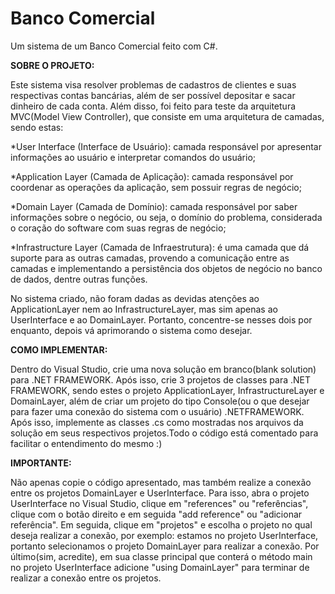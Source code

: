 # Banco Comercial
 Um sistema de um Banco Comercial feito com C#.
 

 **SOBRE O PROJETO:**

 Este sistema visa resolver problemas de cadastros de clientes e suas respectivas contas bancárias, além de ser possível depositar e sacar dinheiro de cada conta. Além disso, foi feito para teste da arquitetura MVC(Model View Controller), que consiste em uma arquitetura de camadas, sendo estas: 

 *User Interface (Interface de Usuário): camada responsável por apresentar informações ao usuário e interpretar comandos do usuário;

 *Application Layer (Camada de Aplicação): camada responsável por coordenar as operações da aplicação, sem possuir regras de negócio;

 *Domain Layer (Camada de Domínio): camada responsável por saber informações sobre o negócio, ou seja, o domínio do problema, considerada o coração do software com suas regras de negócio;

 *Infrastructure Layer (Camada de Infraestrutura): é uma camada que dá suporte para as outras camadas, provendo a comunicação entre as camadas e implementando a persistência dos objetos de negócio no banco de dados, dentre outras funções.


 No sistema criado, não foram dadas as devidas atenções ao ApplicationLayer nem ao InfrastructureLayer, mas sim apenas ao UserInterface e ao DomainLayer. Portanto, concentre-se nesses dois por enquanto, depois vá aprimorando o sistema como desejar. 

 **COMO IMPLEMENTAR:**

 Dentro do Visual Studio, crie uma nova solução em branco(blank solution) para .NET FRAMEWORK. Após isso, crie 3 projetos de classes para .NET FRAMEWORK, sendo estes o projeto ApplicationLayer, InfrastructureLayer e DomainLayer, além de criar um projeto do tipo Console(ou o que desejar para fazer uma conexão do sistema com o usuário) .NETFRAMEWORK. 
 Após isso, implemente as classes .cs como mostradas nos arquivos da solução em seus respectivos projetos.Todo o código está comentado para facilitar o entendimento do mesmo :)

 **IMPORTANTE:**
 
  Não apenas copie o código apresentado, mas também realize a conexão entre os projetos DomainLayer e UserInterface. Para isso, abra o projeto UserInterface no Visual Studio, clique em "references" ou "referências", clique com o botão direito e em seguida "add reference" ou "adicionar referência". Em seguida, clique em "projetos" e escolha o projeto no qual deseja realizar a conexão, por exemplo: estamos no projeto UserInterface, portanto selecionamos o projeto DomainLayer para realizar a conexão. Por último(sim, acredite), em sua classe principal que conterá o método main no projeto UserInterface adicione 
 "using DomainLayer" para terminar de realizar a conexão entre os projetos.
